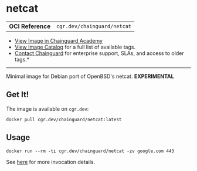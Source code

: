 <!--monopod:start-->
# netcat
| | |
| - | - |
| **OCI Reference** | `cgr.dev/chainguard/netcat` |


* [View Image in Chainguard Academy](https://edu.chainguard.dev/chainguard/chainguard-images/reference/netcat/overview/)
* [View Image Catalog](https://console.enforce.dev/images/catalog) for a full list of available tags.
* [Contact Chainguard](https://www.chainguard.dev/chainguard-images) for enterprise support, SLAs, and access to older tags.*

---
<!--monopod:end-->

<!--overview:start-->
Minimal image for Debian port of OpenBSD's netcat. **EXPERIMENTAL**
<!--overview:end-->

<!--getting:start-->
## Get It!
The image is available on `cgr.dev`:

```
docker pull cgr.dev/chainguard/netcat:latest
```
<!--getting:end-->

<!--body:start-->
## Usage

```
docker run --rm -ti cgr.dev/chainguard/netcat -zv google.com 443
```

See [here](https://manpages.debian.org/unstable/netcat-openbsd/nc.1.en.html) for more invocation details.
<!--body:end-->

